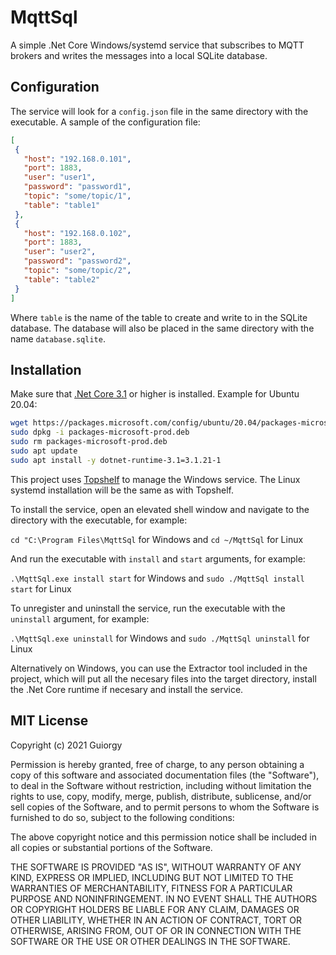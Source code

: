 # MqttSql

 A simple .Net Core Windows/systemd service that subscribes to MQTT brokers and writes the messages into a local SQLite database.

## Configuration

 The service will look for a `config.json` file in the same directory with the executable. A sample of the configuration file:

 ```json
[
  {
    "host": "192.168.0.101",
    "port": 1883,
    "user": "user1",
    "password": "password1",
    "topic": "some/topic/1",
    "table": "table1"
  },
  {
    "host": "192.168.0.102",
    "port": 1883,
    "user": "user2",
    "password": "password2",
    "topic": "some/topic/2",
    "table": "table2"
  }
]
 ```

 Where `table` is the name of the table to create and write to in the SQLite database. The database will also be placed in the same directory with the name `database.sqlite`.

## Installation

 Make sure that [.Net Core 3.1](https://dotnet.microsoft.com/download/dotnet) or higher is installed. Example for Ubuntu 20.04:

 ```sh
 wget https://packages.microsoft.com/config/ubuntu/20.04/packages-microsoft-prod.deb -O packages-microsoft-prod.deb
 sudo dpkg -i packages-microsoft-prod.deb
 sudo rm packages-microsoft-prod.deb
 sudo apt update
 sudo apt install -y dotnet-runtime-3.1=3.1.21-1
 ```

 This project uses [Topshelf](https://github.com/Topshelf/Topshelf) to manage the Windows service. The Linux systemd installation will be the same as with Topshelf.

 To install the service, open an elevated shell window and navigate to the directory with the executable, for example:

 `cd "C:\Program Files\MqttSql` for Windows and `cd ~/MqttSql` for Linux

 And run the executable with `install` and `start` arguments, for example:

 `.\MqttSql.exe install start` for Windows and `sudo ./MqttSql install start` for Linux

 To unregister and uninstall the service, run the executable with the `uninstall` argument, for example:

 `.\MqttSql.exe uninstall` for Windows and `sudo ./MqttSql uninstall` for Linux

 Alternatively on Windows, you can use the Extractor tool included in the project, which will put all the necesary files into the target directory, install the .Net Core runtime if necesary and install the service.

## MIT License

Copyright (c) 2021 Guiorgy

Permission is hereby granted, free of charge, to any person obtaining a copy
of this software and associated documentation files (the "Software"), to deal
in the Software without restriction, including without limitation the rights
to use, copy, modify, merge, publish, distribute, sublicense, and/or sell
copies of the Software, and to permit persons to whom the Software is
furnished to do so, subject to the following conditions:

The above copyright notice and this permission notice shall be included in all
copies or substantial portions of the Software.

THE SOFTWARE IS PROVIDED "AS IS", WITHOUT WARRANTY OF ANY KIND, EXPRESS OR
IMPLIED, INCLUDING BUT NOT LIMITED TO THE WARRANTIES OF MERCHANTABILITY,
FITNESS FOR A PARTICULAR PURPOSE AND NONINFRINGEMENT. IN NO EVENT SHALL THE
AUTHORS OR COPYRIGHT HOLDERS BE LIABLE FOR ANY CLAIM, DAMAGES OR OTHER
LIABILITY, WHETHER IN AN ACTION OF CONTRACT, TORT OR OTHERWISE, ARISING FROM,
OUT OF OR IN CONNECTION WITH THE SOFTWARE OR THE USE OR OTHER DEALINGS IN THE
SOFTWARE.
